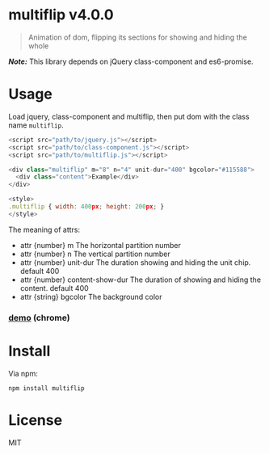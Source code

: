 # multiflip v4.0.0

> Animation of dom, flipping its sections for showing and hiding the whole

***Note:*** This library depends on jQuery class-component and es6-promise.

# Usage

Load jquery, class-component and multiflip, then put dom with the class name `multiflip`.

```js
<script src="path/to/jquery.js"></script>
<script src="path/to/class-component.js"></script>
<script src="path/to/multiflip.js"></script>

<div class="multiflip" m="8" n="4" unit-dur="400" bgcolor="#115588">
  <div class="content">Example</div>
</div>

<style>
.multiflip { width: 400px; height: 200px; }
</style>
```

The meaning of attrs:
- attr {number} m The horizontal partition number
- attr {number} n The vertical partition number
- attr {number} unit-dur The duration showing and hiding the unit chip. default 400
- attr {number} content-show-dur The duration of showing and hiding the content. default 400
- attr {string} bgcolor The background color

### [demo](http://kt3k.github.io/multiflip/test.html) (chrome)

# Install

Via npm:

    npm install multiflip

# License

MIT
